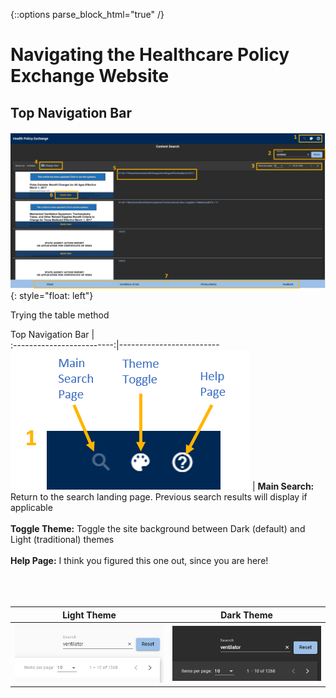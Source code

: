 {::options parse_block_html="true" /}

# Navigating the Healthcare Policy Exchange Website

## Top Navigation Bar
![test image](./images/MainPage_Labelled.png){: style="float: left"} 

Trying the table method


Top Navigation Bar             |  
:-------------------------:|-------------------------
![test image](./images/TopNav_Labelled.png)  |  **Main Search:** Return to the search landing page. Previous search results will display if applicable <br/> <br/> **Toggle Theme:** Toggle the site background between Dark (default) and Light (traditional) themes <br/> <br/> **Help Page:** I think you figured this one out, since you are here! <br/> <br/> <br/> <br/>



Light Theme            |  Dark Theme
:-------------------------:|:-------------------------:
![test image2](./images/LightTheme.PNG) | ![test image](./images/Dark%20Theme.PNG)

